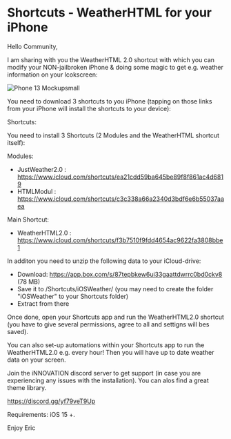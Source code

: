 # Shortcuts - WeatherHTML for your iPhone


Hello Community,

I am sharing with you the WeatherHTML 2.0 shortcut with which you can modify your NON-jailbroken iPhone & doing some magic to get e.g. weather information on your lcokscreen:

![Phone 13 Mockupsmall](https://user-images.githubusercontent.com/3843390/136626992-8b946215-1a08-4c5a-8492-2d75f3810d22.png)


You need to download 3 shortcuts to you iPhone (tapping on those links from your iPhone will install the shortcuts to your device):


Shortcuts:

You need to install 3 Shortcuts (2 Modules and the WeatherHTML shortcut itself):

Modules:

- JustWeather2.0 :                           https://www.icloud.com/shortcuts/ea21cdd59ba645be89f8f861ac4d6819
- HTMLModul :                                 https://www.icloud.com/shortcuts/c3c338a66a2340d3bdf6e6b55037aaea

Main Shortcut:

- WeatherHTML2.0 :                      https://www.icloud.com/shortcuts/f3b7510f9fdd4654ac9622fa3808bbe1


In additon you need to unzip the following data to your iCloud-drive:

- Download:                          https://app.box.com/s/87tepbkew6ui33gaattdwrrc0bd0ckv8  (78 MB) 
- Save it to /Shortcuts/iOSWeather/ (you may need to create the folder "iOSWeather" to your Shortcuts folder)
- Extract from there

Once done, open your Shortcuts app and run the WeatherHTML2.0 shortcut (you have to give several permissions, agree to all and settigns will bes saved). 

You can also set-up automations within your Shortcuts app to run the WeatherHTML2.0 e.g. every hour! Then you will have up to date weather data on your screen.

Join the iNNOVATION discord server to get support (in case you are experiencing any issues with the installation). You can alos find a great theme library.

https://discord.gg/yf79veT9Up

Requirements: iOS 15 +.

Enjoy
Eric
